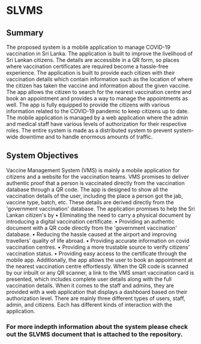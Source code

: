 # SLVMS
## Summary 
The proposed system is a mobile application to manage COVID-19 vaccination in Sri 
Lanka. The application is built to improve the livelihood of Sri Lankan citizens. The 
details are accessible in a QR form, so places where vaccination certificates are 
required become a hassle-free experience. The application is built to provide each 
citizen with their vaccination details which contain information such as the location of 
where the citizen has taken the vaccine and information about the given vaccine. The 
app allows the citizen to search for the nearest vaccination centre and book an 
appointment and provides a way to manage the appointments as well. The app is fully 
equipped to provide the citizens with various information related to the COVID-19
pandemic to keep citizens up to date. The mobile application is managed by a web 
application where the admin and medical staff have various levels of authorization for 
their respective roles. The entire system is made as a distributed system to prevent 
system-wide downtime and to handle enormous amounts of traffic.

## System Objectives
Vaccine Management System (VMS) is mainly a mobile application for citizens and a 
website for the vaccination teams. VMS promises to deliver authentic proof that a 
person is vaccinated directly from the vaccination database through a QR code. The 
app is designed to show all the vaccination details of the user, including the place a
person got the jab, vaccine type, batch, etc. These details are derived directly from the 
'government vaccination' database.
The application promises to help the Sri Lankan citizen's by 
• Eliminating the need to carry a physical document by introducing a digital
vaccination certificate.
• Providing an authentic document with a QR code directly from the 
'government vaccination' database.
• Reducing the hassle caused at the airport and improving travellers' quality of 
life abroad.
• Providing accurate information on covid vaccination centres.
• Providing a more trustable source to verify citizens' vaccination status.
• Providing easy access to the certificate through the mobile app.
Additionally, the app allows the user to book an appointment at the nearest vaccination 
centre effortlessly. When the QR code is scanned by our inbuilt or any QR scanner, a
link to the VMS smart vaccination card is presented, which includes complete user 
details along with the full vaccination details. When it comes to the staff and admins, 
they are provided with a web application that displays a dashboard based on their 
authorization level. There are mainly three different types of users, staff, admin, and 
citizens. Each has different kinds of interaction with the application. 

### For more indepth information about the system please check out the SLVMS document that is attached to the repository.

